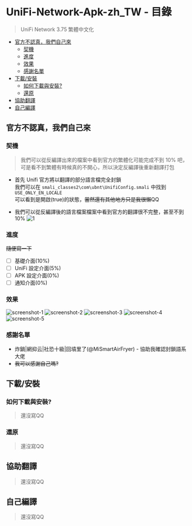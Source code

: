 # UniFi-Network-Apk-zh_TW - 目錄

>UniFi Network 3.75 繁體中文化

* [官方不認真，我們自己來](#官方不認真，我們自己來)
  * [契機](#契機)
  * [進度](#進度)
  * [效果](#效果)
  * [感謝名單](#感謝名單)
* [下載/安裝](#下載/安裝)
  * [如何下載與安裝?](#如何下載與安裝?)
  * [還原](#還原)
* [協助翻譯](#協助翻譯)
* [自己編譯](#自己編譯)

## 官方不認真，我們自己來
### 契機
>我們可以從反編譯出來的檔案中看到官方的繁體化可能完成不到 10% 吧，可是看不到繁體有時候真的不開心，所以決定反編譯後重新翻譯打包

*  首先 Unifi 官方將以翻譯的部分語言檔完全封鎖  
我們可以在 `smali_classes2\com\ubnt\UnifiConfig.smali` 中找到 `USE_ONLY_EN_LOCALE`  
可以看到是開啟(true)的狀態，~~當然還有其他地方只是我很懶~~QQ

*  我們可以從反編譯後的語言檔案檔案中看到官方的翻譯很不完整，甚至不到 10%
![1](https://github.com/cracky5322/UniFi-Network-Apk-zh_TW/blob/main/image/1.png?raw=true "1")
### 進度
~~隨便寫一下~~
- [ ] 基礎介面(10%)
- [ ] UniFi 設定介面(5%)
- [ ] APK 設定介面(0%)
- [ ] 通知介面(0%)
### 效果
![screenshot-1](https://github.com/cracky5322/UniFi-Network-Apk-zh_TW/blob/main/image/screenshot/1.png?raw=true "screenshot-1")
![screenshot-2](https://github.com/cracky5322/UniFi-Network-Apk-zh_TW/blob/main/image/screenshot/2.png?raw=true "screenshot-2")
![screenshot-3](https://github.com/cracky5322/UniFi-Network-Apk-zh_TW/blob/main/image/screenshot/3.png?raw=true "screenshot-3")
![screenshot-4](https://github.com/cracky5322/UniFi-Network-Apk-zh_TW/blob/main/image/screenshot/4.png?raw=true "screenshot-4")
![screenshot-5](https://github.com/cracky5322/UniFi-Network-Apk-zh_TW/blob/main/image/screenshot/5.png?raw=true "screenshot-5")
### 感謝名單
*  炸鍋|網抑云|社恐十級|回墳里了(@MiSmartAirFryer) - 協助我確認封鎖語系大佬
*  ~~我可以感謝自己嗎?~~

## 下載/安裝
### 如何下載與安裝?
>還沒寫QQ
### 還原
>還沒寫QQ



## 協助翻譯
>還沒寫QQ


## 自己編譯
>還沒寫QQ